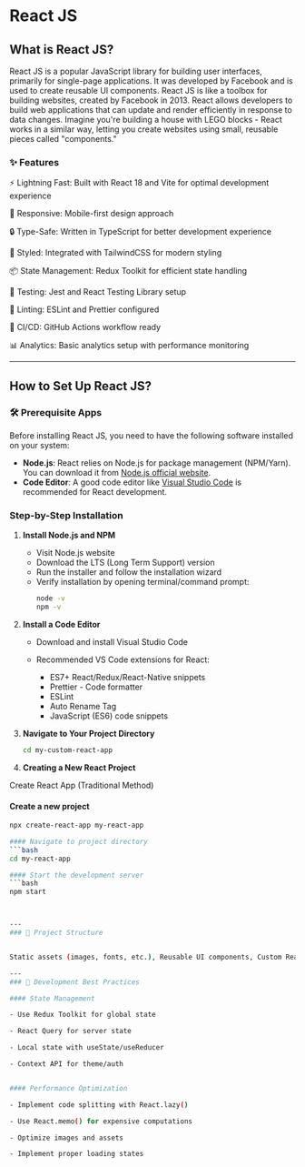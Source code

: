 # React JS

## What is React JS?

React JS is a popular JavaScript library for building user interfaces, primarily for single-page applications. It was developed by Facebook and is used to create reusable UI components. React JS is like a toolbox for building websites, created by Facebook in 2013. React allows developers to build web applications that can update and render efficiently in response to data changes. Imagine you're building a house with LEGO blocks - React works in a similar way, letting you create websites using small, reusable pieces called "components."

### ✨ Features

⚡️ Lightning Fast: Built with React 18 and Vite for optimal development experience

📱 Responsive: Mobile-first design approach

🔒 Type-Safe: Written in TypeScript for better development experience

🎨 Styled: Integrated with TailwindCSS for modern styling

📦 State Management: Redux Toolkit for efficient state handling

🧪 Testing: Jest and React Testing Library setup

📝 Linting: ESLint and Prettier configured

🔄 CI/CD: GitHub Actions workflow ready

📊 Analytics: Basic analytics setup with performance monitoring


---

## How to Set Up React JS?

### 🛠️ Prerequisite Apps

Before installing React JS, you need to have the following software installed on your system:
- **Node.js**: React relies on Node.js for package management (NPM/Yarn). You can download it from [Node.js official website](https://nodejs.org/).
- **Code Editor**: A good code editor like [Visual Studio Code](https://code.visualstudio.com/) is recommended for React development.

### Step-by-Step Installation

1. **Install Node.js and NPM**
    - Visit Node.js website
    - Download the LTS (Long Term Support) version
    - Run the installer and follow the installation wizard
    - Verify installation by opening terminal/command prompt:
      ```bash
      node -v
      npm -v
      ```

2. **Install a Code Editor**

    - Download and install Visual Studio Code
    - Recommended VS Code extensions for React:

        - ES7+ React/Redux/React-Native snippets
        - Prettier - Code formatter
        - ESLint
        - Auto Rename Tag
        - JavaScript (ES6) code snippets

3. **Navigate to Your Project Directory**
   ```bash
   cd my-custom-react-app 

   
4. **Creating a New React Project**

Create React App (Traditional Method)

#### Create a new project
 ```bash
 npx create-react-app my-react-app

#### Navigate to project directory
 ```bash 
 cd my-react-app

#### Start the development server
 ```bash
 npm start



---
### 📁 Project Structure


Static assets (images, fonts, etc.), Reusable UI components, Custom React hooks, Layout components, Page components, API services, Redux store configuration, Utility functions

---
### 🎯 Development Best Practices

 #### State Management

- Use Redux Toolkit for global state

- React Query for server state

- Local state with useState/useReducer

- Context API for theme/auth


 #### Performance Optimization

- Implement code splitting with React.lazy()

- Use React.memo() for expensive computations

- Optimize images and assets

- Implement proper loading states